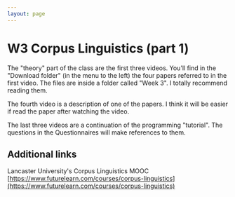 ```yaml
---
layout: page
---
```



W3 Corpus Linguistics (part 1)
==============================

The "theory" part of the class are the first three videos. You'll find in the
"Download folder" (in the menu to the left) the four papers referred to in the
first video. The files are inside a folder called "Week 3". I totally
recommend reading them.

The fourth video is a description of one of the papers. I think it will be
easier if read the paper after watching the video.

The last three videos are a continuation of the programming "tutorial". The
questions in the Questionnaires will make references to them.

Additional links
----------------

Lancaster University's Corpus Linguistics MOOC
[https://www.futurelearn.com/courses/corpus-linguistics](https://www.futurelearn.com/courses/corpus-linguistics)
 

